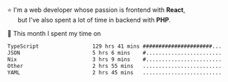 ⭐ I'm a web developer whose passion is frontend with <b>React</b>,<br/>
&nbsp; &nbsp; &nbsp; but I've also spent a lot of time in backend with <b>PHP</b>.

📅 This month I spent my time on

<!--START_SECTION:waka-->

```txt
TypeScript                 129 hrs 41 mins ######################...   86.42 %
JSON                       5 hrs 6 mins    #........................   03.40 %
Nix                        3 hrs 9 mins    #........................   02.10 %
Other                      2 hrs 55 mins   .........................   01.95 %
YAML                       2 hrs 45 mins   .........................   01.83 %
```

<!--END_SECTION:waka-->
